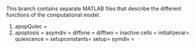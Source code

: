 This branch contains separate MATLAB files that describe the different functions of the computational model.
1. apopQuiec = 
2. apoptosis =
asymdiv =
diffone =
difftwo =
inactive cells =
initializevar=
quiescence =
setupconstants=
setup=
symdiv =
